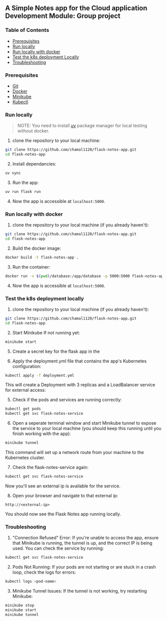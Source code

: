 ## A Simple Notes app for the Cloud application Development Module: Group project

### Table of Contents

- [Prerequisites](#prerequisites)
- [Run locally](#Run-locally)
- [Run locally with docker](#Run-locally-with-docker)
- [Test the k8s deployment Locally](#Test-the-k8s-deployment-locally)
- [Troubleshooting](#troubleshooting)

### Prerequisites

- [Git](https://git-scm.com/)
- [Docker](https://www.docker.com/get-started)
- [Minikube](https://minikube.sigs.k8s.io/docs/)
- [Kubectl](https://kubernetes.io/docs/tasks/tools/install-kubectl/)

### Run locally

> NOTE: You need to install [uv](https://docs.astral.sh/uv/) package manager for local testing without docker.

1. clone the repository to your local machine:

```bash
git clone https://github.com/chamal1120/flask-notes-app.git
cd flask-notes-app
```

2. Install dependancies:

```bash
uv sync
```

3. Run the app:

```bash
uv run flask run
```

4. Now the app is accessible at `localhost:5000`.

### Run locally with docker

1. clone the repository to your local machine (if you already haven't):

```bash
git clone https://github.com/chamal1120/flask-notes-app.git
cd flask-notes-app
```

2. Build the docker image:

```bash
docker build -t flask-notes-app .
```

3. Run the container:

```bash
docker run -v $(pwd)/database:/app/database -p 5000:5000 flask-notes-app
```

4. Now the app is accessible at `localhost:5000`.

### Test the k8s deployment locally

1. clone the repository to your local machine (if you already haven't):

```bash
git clone https://github.com/chamal1120/flask-notes-app.git
cd flask-notes-app
```

2. Start Minikube If not running yet:
```bash
minikube start
```

5. Create a secret key for the flask app in the 

4. Apply the deployment.yml file that contains the app's Kubernetes configuration:

```bash
kubectl apply -f deployment.yml
```

This will create a Deployment with 3 replicas and a LoadBalancer service for external access:

5. Check if the pods and services are running correctly:

```bash
kubectl get pods
kubectl get svc flask-notes-service
```

6. Open a seperate terminal window and start Minikube tunnel to expose the service to your local machine (you should keep this running until you finish working with the app):

```bash
minikube tunnel
```

This command will set up a network route from your machine to the Kubernetes cluster.

7. Check the flask-notes-service again:

```bash
kubectl get svc flask-notes-service
```

Now you'll see an external ip is available for the service.

8. Open your browser and navigate to that external ip:

```
http://<external-ip>
```

You should now see the Flask Notes app running locally.

### Troubleshooting

1. "Connection Refused" Error: If you're unable to access the app, ensure that Minikube is running, the tunnel is up, and the correct IP is being used. You can check the service by running:

```bash
kubectl get svc flask-notes-service
```

2. Pods Not Running: If your pods are not starting or are stuck in a crash loop, check the logs for errors:

```bash
kubectl logs <pod-name>
```

3. Minikube Tunnel Issues: If the tunnel is not working, try restarting Minikube:

```bash
minikube stop
minikube start
minikube tunnel
```
